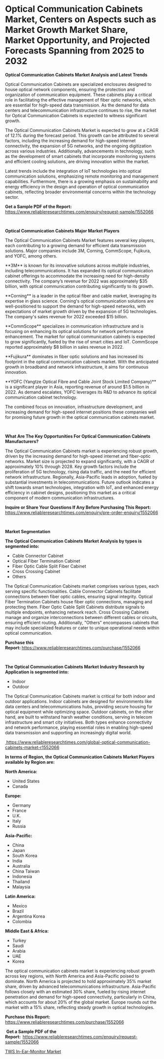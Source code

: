 <p><h1>Optical Communication Cabinets Market, Centers on Aspects such as Market Growth Market Share, Market Opportunity, and Projected Forecasts Spanning from 2025 to 2032</h1></p><p><strong>Optical Communication Cabinets Market Analysis and Latest Trends</strong></p>
<p><p>Optical Communication Cabinets are specialized enclosures designed to house optical network components, ensuring the protection and organization of communication equipment. These cabinets play a critical role in facilitating the effective management of fiber optic networks, which are essential for high-speed data transmission. As the demand for data centers and telecommunication infrastructure continues to rise, the market for Optical Communication Cabinets is expected to witness significant growth.</p><p>The Optical Communication Cabinets Market is expected to grow at a CAGR of 12.1% during the forecast period. This growth can be attributed to several factors, including the increasing demand for high-speed internet connectivity, the expansion of 5G networks, and the ongoing digitization across various industries. Additionally, advancements in technology, such as the development of smart cabinets that incorporate monitoring systems and efficient cooling solutions, are driving innovation within the market.</p><p>Latest trends include the integration of IoT technologies into optical communication solutions, emphasizing remote monitoring and management capabilities. Furthermore, there is a growing emphasis on sustainability and energy efficiency in the design and operation of optical communication cabinets, reflecting broader environmental concerns within the technology sector.</p></p>
<p><strong>Get a Sample PDF of the Report:&nbsp;</strong> <a href="https://www.reliableresearchtimes.com/enquiry/request-sample/1552066?utm_campaign=2177&utm_medium=2&utm_source=Github&utm_content=ia&utm_term=09022025&utm_id=optical-communication-cabinets">https://www.reliableresearchtimes.com/enquiry/request-sample/1552066</a></p>
<p>&nbsp;</p>
<p><strong>Optical Communication Cabinets Major Market Players</strong></p>
<p><p>The Optical Communication Cabinets Market features several key players, each contributing to a growing demand for efficient data transmission solutions. Major companies include 3M, Corning, CommScope, Fujikura, and YOFC, among others.</p><p>**3M** is known for its innovative solutions across multiple industries, including telecommunications. It has expanded its optical communication cabinet offerings to accommodate the increasing need for high-density connectivity. The company’s revenue for 2022 was approximately $35 billion, with optical communication contributing significantly to its growth.</p><p>**Corning** is a leader in the optical fiber and cable market, leveraging its expertise in glass science. Corning's optical communication solutions are well-positioned to support the demand for high-speed networks, with expectations of market growth driven by the expansion of 5G technologies. The company's sales revenue for 2022 exceeded $15 billion.</p><p>**CommScope** specializes in communication infrastructure and is focusing on enhancing its optical solutions for network performance enhancement. The market for optical communication cabinets is expected to grow significantly, fueled by the rise of smart cities and IoT. CommScope reported approximately $8 billion in sales revenue in 2022.</p><p>**Fujikura** dominates in fiber optic solutions and has increased its footprint in the optical communication cabinets market. With the anticipated growth in broadband and network infrastructure, it aims for continuous innovation. </p><p>**YOFC (Yangtze Optical Fibre and Cable Joint Stock Limited Company)** is a significant player in Asia, reporting revenue of around $1.5 billion in 2022. As demand escalates, YOFC leverages its R&D to advance its optical communication cabinet technology. </p><p>The combined focus on innovation, infrastructure development, and increasing demand for high-speed internet positions these companies well for promising future growth in the optical communication cabinets market.</p></p>
<p>&nbsp;</p>
<p><strong>What Are The Key Opportunities For Optical Communication Cabinets Manufacturers?</strong></p>
<p><p>The Optical Communication Cabinets market is experiencing robust growth, driven by the increasing demand for high-speed internet and fiber-optic networks. Market size is projected to expand significantly, with a CAGR of approximately 10% through 2028. Key growth factors include the proliferation of 5G technology, rising data traffic, and the need for efficient network infrastructure. Regionally, Asia-Pacific leads in adoption, fueled by substantial investments in telecommunications. Future outlook indicates a shift towards smart technologies, integration with IoT, and enhanced energy efficiency in cabinet designs, positioning this market as a critical component of modern communication infrastructures.</p></p>
<p><strong>Inquire or Share Your Questions If Any Before Purchasing This Report:</strong> <a href="https://www.reliableresearchtimes.com/enquiry/pre-order-enquiry/1552066?utm_campaign=2177&utm_medium=2&utm_source=Github&utm_content=ia&utm_term=09022025&utm_id=optical-communication-cabinets">https://www.reliableresearchtimes.com/enquiry/pre-order-enquiry/1552066</a></p>
<p>&nbsp;</p>
<p><strong>Market Segmentation</strong></p>
<p><strong>The Optical Communication Cabinets Market Analysis by types is segmented into:</strong></p>
<p><ul><li>Cable Connector Cabinet</li><li>Optical Fiber Termination Cabinet</li><li>Fiber Optic Cable Split Fiber Cabinet</li><li>Cross Crossing Cabinet</li><li>Others</li></ul></p>
<p><p>The Optical Communication Cabinets market comprises various types, each serving specific functionalities. Cable Connector Cabinets facilitate connections between fiber optic cables, ensuring signal integrity. Optical Fiber Termination Cabinets house fiber optic connections, managing and protecting them. Fiber Optic Cable Split Cabinets distribute signals to multiple endpoints, enhancing network reach. Cross Crossing Cabinets manage and organize interconnections between different cables or circuits, ensuring efficient routing. Additionally, "Others" encompasses cabinets that may include specialized features or cater to unique operational needs within optical communication.</p></p>
<p><strong>Purchase this Report:&nbsp;</strong><a href="https://www.reliableresearchtimes.com/purchase/1552066?utm_campaign=2177&utm_medium=2&utm_source=Github&utm_content=ia&utm_term=09022025&utm_id=optical-communication-cabinets">https://www.reliableresearchtimes.com/purchase/1552066</a></p>
<p>&nbsp;</p>
<p><strong>The Optical Communication Cabinets Market Industry Research by Application is segmented into:</strong></p>
<p><ul><li>Indoor</li><li>Outdoor</li></ul></p>
<p><p>The Optical Communication Cabinets market is critical for both indoor and outdoor applications. Indoor cabinets are designed for environments like data centers and telecommunications hubs, providing secure housing for optical equipment while optimizing space. Outdoor cabinets, on the other hand, are built to withstand harsh weather conditions, serving in telecom infrastructure and smart city initiatives. Both types enhance connectivity and network performance, playing essential roles in enabling high-speed data transmission and supporting an increasingly digital world.</p></p>
<p><a href="https://www.reliableresearchtimes.com/global-optical-communication-cabinets-market-r1552066?utm_campaign=2177&utm_medium=2&utm_source=Github&utm_content=ia&utm_term=09022025&utm_id=optical-communication-cabinets">&nbsp;https://www.reliableresearchtimes.com/global-optical-communication-cabinets-market-r1552066</a></p>
<p><strong>In terms of Region, the Optical Communication Cabinets Market Players available by Region are:</strong></p>
<p>
    <p> <strong> North America: </strong>
        <ul>
            <li>United States</li>
            <li>Canada</li>
        </ul>
        </p> 
    <p> <strong> Europe: </strong>
        <ul>
            <li>Germany</li>
            <li>France</li>
            <li>U.K.</li>
            <li>Italy</li>
            <li>Russia</li>
        </ul>
        </p> 
    <p> <strong> Asia-Pacific: </strong>
        <ul>
            <li>China</li>
            <li>Japan</li>
            <li>South Korea</li>
            <li>India</li>
            <li>Australia</li>
            <li>China Taiwan</li>
            <li>Indonesia</li>
            <li>Thailand</li>
            <li>Malaysia</li>
        </ul>
        </p> 
    <p> <strong> Latin America: </strong>
        <ul>
            <li>Mexico</li>
            <li>Brazil</li>
            <li>Argentina Korea</li>
            <li>Colombia</li>
        </ul>
        </p> 
    <p> <strong> Middle East & Africa: </strong>
        <ul>
            <li>Turkey</li>
            <li>Saudi</li>
            <li>Arabia</li>
            <li>UAE</li>
            <li>Korea</li>
        </ul>
    </p>
    </p>
<p><p>The optical communication cabinets market is experiencing robust growth across key regions, with North America and Asia-Pacific poised to dominate. North America is projected to hold approximately 35% market share, driven by advanced telecommunications infrastructure. Asia-Pacific follows closely with an estimated 30% share, fueled by rising internet penetration and demand for high-speed connectivity, particularly in China, which accounts for about 20% of the global market. Europe rounds out the market with a 15% share, reflecting steady growth in optical technologies.</p></p>
<p><strong>Purchase this Report: </strong><a href="https://www.reliableresearchtimes.com/purchase/1552066?utm_campaign=2177&utm_medium=2&utm_source=Github&utm_content=ia&utm_term=09022025&utm_id=optical-communication-cabinets">https://www.reliableresearchtimes.com/purchase/1552066</a></p>
<p>&nbsp;<strong>Get a Sample PDF of the Report:&nbsp;&nbsp;</strong><a href="https://www.reliableresearchtimes.com/enquiry/request-sample/1552066?utm_campaign=2177&utm_medium=2&utm_source=Github&utm_content=ia&utm_term=09022025&utm_id=optical-communication-cabinets">https://www.reliableresearchtimes.com/enquiry/request-sample/1552066</a></p>
<p><strong></strong></p>
<p><p><a href="https://github.com/LilianFaulkner65/Market-Research-Report-List-1/blob/main/tws-in-ear-monitor-market.md?utm_campaign=2177&utm_medium=2&utm_source=Github&utm_content=ia&utm_term=09022025&utm_id=optical-communication-cabinets">TWS In-Ear-Monitor Market</a></p></p>